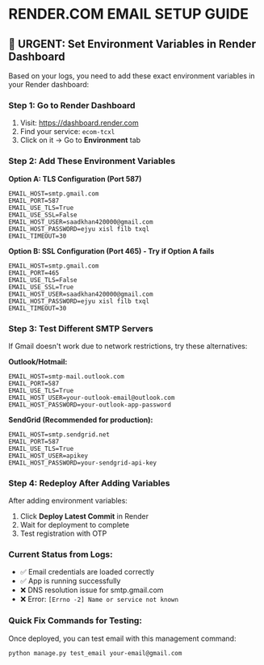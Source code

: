 # RENDER.COM EMAIL SETUP GUIDE

## 🚨 URGENT: Set Environment Variables in Render Dashboard

Based on your logs, you need to add these exact environment variables in your Render dashboard:

### Step 1: Go to Render Dashboard
1. Visit: https://dashboard.render.com
2. Find your service: `ecom-tcxl`
3. Click on it → Go to **Environment** tab

### Step 2: Add These Environment Variables

**Option A: TLS Configuration (Port 587)**
```
EMAIL_HOST=smtp.gmail.com
EMAIL_PORT=587
EMAIL_USE_TLS=True
EMAIL_USE_SSL=False
EMAIL_HOST_USER=saadkhan420000@gmail.com
EMAIL_HOST_PASSWORD=ejyu xisl filb txql
EMAIL_TIMEOUT=30
```

**Option B: SSL Configuration (Port 465) - Try if Option A fails**
```
EMAIL_HOST=smtp.gmail.com
EMAIL_PORT=465
EMAIL_USE_TLS=False
EMAIL_USE_SSL=True
EMAIL_HOST_USER=saadkhan420000@gmail.com
EMAIL_HOST_PASSWORD=ejyu xisl filb txql
EMAIL_TIMEOUT=30
```

### Step 3: Test Different SMTP Servers

If Gmail doesn't work due to network restrictions, try these alternatives:

**Outlook/Hotmail:**
```
EMAIL_HOST=smtp-mail.outlook.com
EMAIL_PORT=587
EMAIL_USE_TLS=True
EMAIL_HOST_USER=your-outlook-email@outlook.com
EMAIL_HOST_PASSWORD=your-outlook-app-password
```

**SendGrid (Recommended for production):**
```
EMAIL_HOST=smtp.sendgrid.net
EMAIL_PORT=587
EMAIL_USE_TLS=True
EMAIL_HOST_USER=apikey
EMAIL_HOST_PASSWORD=your-sendgrid-api-key
```

### Step 4: Redeploy After Adding Variables
After adding environment variables:
1. Click **Deploy Latest Commit** in Render
2. Wait for deployment to complete
3. Test registration with OTP

### Current Status from Logs:
- ✅ Email credentials are loaded correctly
- ✅ App is running successfully  
- ❌ DNS resolution issue for smtp.gmail.com
- ❌ Error: `[Errno -2] Name or service not known`

### Quick Fix Commands for Testing:
Once deployed, you can test email with this management command:
```bash
python manage.py test_email your-email@gmail.com
```
